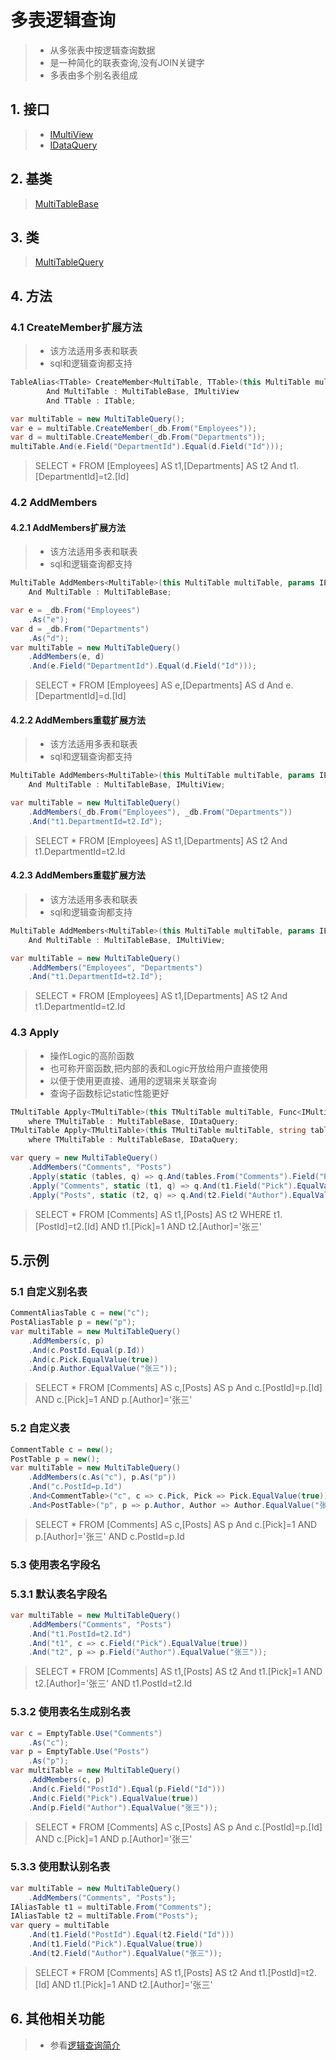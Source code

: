 # 多表逻辑查询
>* 从多张表中按逻辑查询数据
>* 是一种简化的联表查询,没有JOIN关键字
>* 多表由多个别名表组成

## 1. 接口
>* [IMultiView](xref:ShadowSql.Identifiers.IMultiView)
>* [IDataQuery](xref:ShadowSql.Queries.IDataQuery)

## 2. 基类
>[MultiTableBase](xref:ShadowSql.Join.MultiTableBase)

## 3. 类
>[MultiTableQuery](xref:ShadowSql.Join.MultiTableQuery)

## 4. 方法
### 4.1 CreateMember扩展方法
>* 该方法适用多表和联表
>* sql和逻辑查询都支持
```csharp
TableAlias<TTable> CreateMember<MultiTable, TTable>(this MultiTable multiTable, TTable table)
        And MultiTable : MultiTableBase, IMultiView
        And TTable : ITable;
```
```csharp
var multiTable = new MultiTableQuery();
var e = multiTable.CreateMember(_db.From("Employees"));
var d = multiTable.CreateMember(_db.From("Departments"));
multiTable.And(e.Field("DepartmentId").Equal(d.Field("Id")));
```
>SELECT * FROM [Employees] AS t1,[Departments] AS t2 And t1.[DepartmentId]=t2.[Id]

### 4.2 AddMembers
#### 4.2.1 AddMembers扩展方法
>* 该方法适用多表和联表
>* sql和逻辑查询都支持
>
```csharp
MultiTable AddMembers<MultiTable>(this MultiTable multiTable, params IEnumerable<IAliasTable> aliasTables)
    And MultiTable : MultiTableBase;
```
```csharp
var e = _db.From("Employees")
    .As("e");
var d = _db.From("Departments")
    .As("d");
var multiTable = new MultiTableQuery()
    .AddMembers(e, d)
    .And(e.Field("DepartmentId").Equal(d.Field("Id")));
```
>SELECT * FROM [Employees] AS e,[Departments] AS d And e.[DepartmentId]=d.[Id]


#### 4.2.2 AddMembers重载扩展方法
>* 该方法适用多表和联表
>* sql和逻辑查询都支持
```csharp
MultiTable AddMembers<MultiTable>(this MultiTable multiTable, params IEnumerable<ITable> tables)
    And MultiTable : MultiTableBase, IMultiView;
```
```csharp
var multiTable = new MultiTableQuery()
    .AddMembers(_db.From("Employees"), _db.From("Departments"))
    .And("t1.DepartmentId=t2.Id");
```
>SELECT * FROM [Employees] AS t1,[Departments] AS t2 And t1.DepartmentId=t2.Id

#### 4.2.3 AddMembers重载扩展方法
>* 该方法适用多表和联表
>* sql和逻辑查询都支持
```csharp
MultiTable AddMembers<MultiTable>(this MultiTable multiTable, params IEnumerable<string> tableNames)
    And MultiTable : MultiTableBase, IMultiView;
```
```csharp
var multiTable = new MultiTableQuery()
    .AddMembers("Employees", "Departments")
    .And("t1.DepartmentId=t2.Id");
```
>SELECT * FROM [Employees] AS t1,[Departments] AS t2 And t1.DepartmentId=t2.Id

### 4.3 Apply
>* 操作Logic的高阶函数
>* 也可称开窗函数,把内部的表和Logic开放给用户直接使用
>* 以便于使用更直接、通用的逻辑来关联查询
>* 查询子函数标记static性能更好
```csharp
TMultiTable Apply<TMultiTable>(this TMultiTable multiTable, Func<IMultiView, Logic, Logic> query)
    where TMultiTable : MultiTableBase, IDataQuery;
TMultiTable Apply<TMultiTable>(this TMultiTable multiTable, string tableName, Func<IAliasTable, Logic, Logic> query)
    where TMultiTable : MultiTableBase, IDataQuery;
```
```csharp
var query = new MultiTableQuery()
    .AddMembers("Comments", "Posts")
    .Apply(static (tables, q) => q.And(tables.From("Comments").Field("PostId").Equal(tables.From("Posts").Field("Id"))))
    .Apply("Comments", static (t1, q) => q.And(t1.Field("Pick").EqualValue(true)))
    .Apply("Posts", static (t2, q) => q.And(t2.Field("Author").EqualValue("张三")));
```
>SELECT * FROM [Comments] AS t1,[Posts] AS t2 WHERE t1.[PostId]=t2.[Id] AND t1.[Pick]=1 AND t2.[Author]='张三'

## 5.示例
### 5.1 自定义别名表
```csharp
CommentAliasTable c = new("c");
PostAliasTable p = new("p");
var multiTable = new MultiTableQuery()
    .AddMembers(c, p)
    .And(c.PostId.Equal(p.Id))
    .And(c.Pick.EqualValue(true))
    .And(p.Author.EqualValue("张三"));
```
>SELECT * FROM [Comments] AS c,[Posts] AS p And c.[PostId]=p.[Id] AND c.[Pick]=1 AND p.[Author]='张三'

### 5.2 自定义表
```csharp
CommentTable c = new();
PostTable p = new();
var multiTable = new MultiTableQuery()
    .AddMembers(c.As("c"), p.As("p"))
    .And("c.PostId=p.Id")
    .And<CommentTable>("c", c => c.Pick, Pick => Pick.EqualValue(true))
    .And<PostTable>("p", p => p.Author, Author => Author.EqualValue("张三"));
```
>SELECT * FROM [Comments] AS c,[Posts] AS p And c.[Pick]=1 AND p.[Author]='张三' AND c.PostId=p.Id

### 5.3 使用表名字段名
### 5.3.1 默认表名字段名
```csharp
var multiTable = new MultiTableQuery()
    .AddMembers("Comments", "Posts")
    .And("t1.PostId=t2.Id")
    .And("t1", c => c.Field("Pick").EqualValue(true))
    .And("t2", p => p.Field("Author").EqualValue("张三"));
```
>SELECT * FROM [Comments] AS t1,[Posts] AS t2 And t1.[Pick]=1 AND t2.[Author]='张三' AND t1.PostId=t2.Id

### 5.3.2 使用表名生成别名表 
```csharp
var c = EmptyTable.Use("Comments")
    .As("c");
var p = EmptyTable.Use("Posts")
    .As("p");
var multiTable = new MultiTableQuery()
    .AddMembers(c, p)
    .And(c.Field("PostId").Equal(p.Field("Id")))
    .And(c.Field("Pick").EqualValue(true))
    .And(p.Field("Author").EqualValue("张三"));
```
>SELECT * FROM [Comments] AS c,[Posts] AS p And c.[PostId]=p.[Id] AND c.[Pick]=1 AND p.[Author]='张三'

### 5.3.3 使用默认别名表
```csharp
var multiTable = new MultiTableQuery()
    .AddMembers("Comments", "Posts");
IAliasTable t1 = multiTable.From("Comments");
IAliasTable t2 = multiTable.From("Posts");
var query = multiTable
    .And(t1.Field("PostId").Equal(t2.Field("Id")))
    .And(t1.Field("Pick").EqualValue(true))
    .And(t2.Field("Author").EqualValue("张三"));
```
>SELECT * FROM [Comments] AS t1,[Posts] AS t2 And t1.[PostId]=t2.[Id] AND t1.[Pick]=1 AND t2.[Author]='张三'

## 6. 其他相关功能
>* 参看[逻辑查询简介](./index.md)